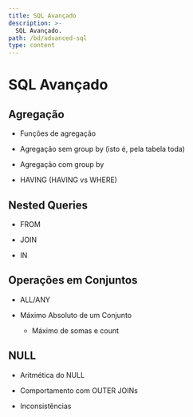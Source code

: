 ```yaml
---
title: SQL Avançado
description: >-
  SQL Avançado.
path: /bd/advanced-sql
type: content
---
```


# SQL Avançado

## Agregação

- Funções de agregação

- Agregação sem group by (isto é, pela tabela toda)

- Agregação com group by

- HAVING (HAVING vs WHERE)

## Nested Queries

- FROM

- JOIN

- IN

## Operações em Conjuntos

- ALL/ANY

- Máximo Absoluto de um Conjunto
  - Máximo de somas e count

## NULL

- Aritmética do NULL

- Comportamento com OUTER JOINs

- Inconsistências
